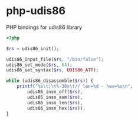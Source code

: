 php-udis86
==========

PHP bindings for udis86 library


```php
<?php

$rs = udis86_init();

udis86_input_file($rs, "/bin/false");
udis86_set_mode($rs, 64);
udis86_set_syntax($rs, UDIS86_ATT);

while (udis86_disassemble($rs)) {
	printf("%s\t|\t%-30s\t// len=%d - hex=%s\n", 
		udis86_insn_off($rs),
		udis86_insn_asm($rs),
		udis86_insn_len($rs),
		udis86_insn_hex($rs));
}
```
